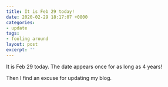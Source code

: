 ```yaml
---
title: It is Feb 29 today!
date: 2020-02-29 18:17:07 +0800
categories:
- update
tags:
- fooling around
layout: post
excerpt: ''
---
```


It is Feb 29 today. The date appears once for as long as 4 years!

Then I find an excuse for updating my blog.
